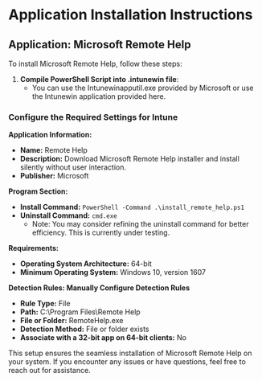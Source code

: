 # Application Installation Instructions

## Application: Microsoft Remote Help

To install Microsoft Remote Help, follow these steps:

1. **Compile PowerShell Script into .intunewin file**:
   - You can use the Intunewinapputil.exe provided by Microsoft or use the Intunewin application provided here.

### Configure the Required Settings for Intune

**Application Information:**

- **Name:** Remote Help
- **Description:** Download Microsoft Remote Help installer and install silently without user interaction.
- **Publisher:** Microsoft

**Program Section:**

- **Install Command:** `PowerShell -Command .\install_remote_help.ps1`
- **Uninstall Command:** `cmd.exe`
  - Note: You may consider refining the uninstall command for better efficiency. This is currently under testing.

**Requirements:**

- **Operating System Architecture:** 64-bit
- **Minimum Operating System:** Windows 10, version 1607

**Detection Rules: Manually Configure Detection Rules**

- **Rule Type:** File
- **Path:** C:\Program Files\Remote Help
- **File or Folder:** RemoteHelp.exe
- **Detection Method:** File or folder exists
- **Associate with a 32-bit app on 64-bit clients:** No

This setup ensures the seamless installation of Microsoft Remote Help on your system. If you encounter any issues or have questions, feel free to reach out for assistance.
